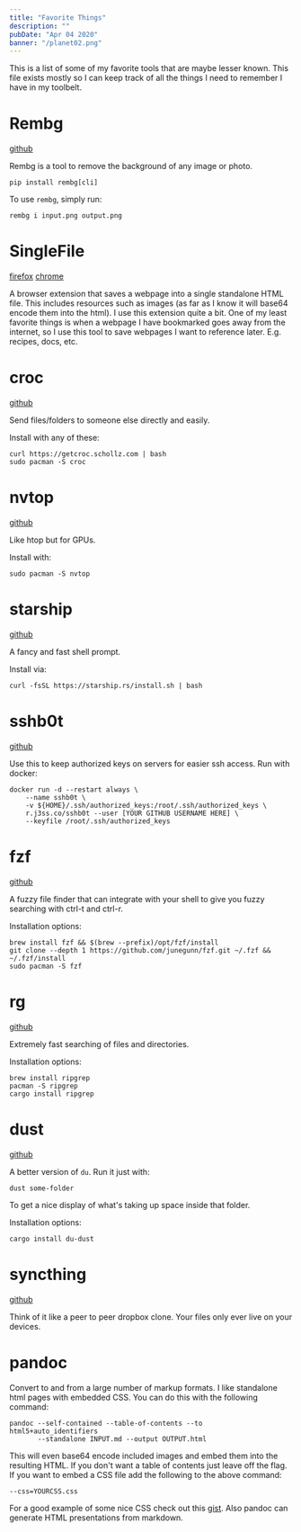 ```yaml
---
title: "Favorite Things"
description: ""
pubDate: "Apr 04 2020"
banner: "/planet02.png"
---
```


This is a list of some of my favorite tools that are maybe lesser known. This file
exists mostly so I can keep track of all the things I need to remember I have in my
toolbelt.

# Rembg

[github](https://github.com/danielgatis/rembg)

Rembg is a tool to remove the background of any image or photo. 

    pip install rembg[cli]

To use `rembg`, simply run:

    rembg i input.png output.png

# SingleFile

[firefox](https://addons.mozilla.org/en-US/firefox/addon/single-file/)
[chrome](https://chrome.google.com/webstore/detail/singlefile/mpiodijhokgodhhofbcjdecpffjipkle?hl=en)

A browser extension that saves a webpage into a single standalone HTML file. This includes resources such as images (as far as
I know it will base64 encode them into the html). I use this extension quite a bit. One of my least favorite things is when a webpage
I have bookmarked goes away from the internet, so I use this tool to save webpages I want to reference later. E.g. recipes, docs, etc.

# croc

[github](https://github.com/schollz/croc)

Send files/folders to someone else directly and easily.

Install with any of these:

    curl https://getcroc.schollz.com | bash
    sudo pacman -S croc

# nvtop

[github](https://github.com/Syllo/nvtop)

Like htop but for GPUs.

Install with:

    sudo pacman -S nvtop

# starship

[github](https://github.com/starship/starship)

A fancy and fast shell prompt.

Install via:

    curl -fsSL https://starship.rs/install.sh | bash

# sshb0t

[github](https://github.com/genuinetools/sshb0t)

Use this to keep authorized keys on servers for easier
ssh access. Run with docker:

```
docker run -d --restart always \
    --name sshb0t \
    -v ${HOME}/.ssh/authorized_keys:/root/.ssh/authorized_keys \
    r.j3ss.co/sshb0t --user [YOUR GITHUB USERNAME HERE] \
    --keyfile /root/.ssh/authorized_keys
```

# fzf

[github](https://github.com/junegunn/fzf)

A fuzzy file finder that can integrate with your shell to give you fuzzy searching with ctrl-t and ctrl-r.

Installation options:

    brew install fzf && $(brew --prefix)/opt/fzf/install
    git clone --depth 1 https://github.com/junegunn/fzf.git ~/.fzf && ~/.fzf/install
    sudo pacman -S fzf

# rg

[github](https://github.com/BurntSushi/ripgrep)

Extremely fast searching of files and directories.

Installation options:

    brew install ripgrep
    pacman -S ripgrep
    cargo install ripgrep

# dust

[github](https://github.com/bootandy/dust)

A better version of `du`. Run it just with:

    dust some-folder

To get a nice display of what's taking up space inside that folder.

Installation options:

    cargo install du-dust

# syncthing

[github](https://github.com/syncthing/syncthing)

Think of it like a peer to peer dropbox clone. Your files only ever live on
your devices.

# pandoc

Convert to and from a large number of markup formats. I like standalone html pages
with embedded CSS. You can do this with the following command:

    pandoc --self-contained --table-of-contents --to html5+auto_identifiers
           --standalone INPUT.md --output OUTPUT.html

This will even base64 encode included images and embed them into the resulting HTML.
If you don't want a table of contents just leave off the flag. If you want to embed a CSS file add the following to the above
command:

    --css=YOURCSS.css

For a good example of some nice CSS check out this [gist](https://gist.github.com/killercup/5917178). Also pandoc can generate HTML presentations from markdown.

